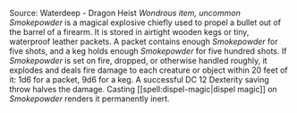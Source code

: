 Source: Waterdeep - Dragon Heist
*Wondrous item, uncommon*
*Smokepowder* is a magical explosive chiefly used to propel a bullet out of the barrel of a firearm. It is stored in airtight wooden kegs or tiny, waterproof leather packets. A packet contains enough *Smokepowder* for five shots, and a keg holds enough *Smokepowder* for five hundred shots.
If *Smokepowder* is set on fire, dropped, or otherwise handled roughly, it explodes and deals fire damage to each creature or object within 20 feet of it: 1d6 for a packet, 9d6 for a keg. A successful DC 12 Dexterity saving throw halves the damage.
Casting [[spell:dispel-magic|dispel magic]] on *Smokepowder* renders it permanently inert.